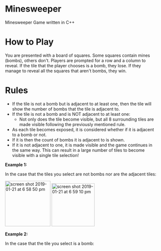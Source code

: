 # Minesweeper
Minesweeper Game written in C++

# How to Play
You are presented with a board of squares. Some squares contain mines (bombs), others don't. 
Players are prompted for a row and a column to reveal. If the tile that the player chooses is a bomb, they lose. If they manage to reveal all the squares that aren't bombs, they win.

# Rules
* If the tile is not a bomb but is adjacent to at least one, then the tile will show the number of bombs that the tile is adjacent to.
* If the tile is not a bomb and is NOT adjacent to at least one:
     * Not only does the tile become visible, but all 8 surrounding tiles are made visible following the previously mentioned rule.  
* As each tile becomes exposed, it is considered whether if it is adjacent to a bomb or not.
* If it is then the count of bombs it is adjacent to is shown.
* If it is not adjacent to one, it is made visible and the game continues in the same way. This can result in a large number of tiles to become visible with a single tile selection!

**Example 1:**

In the case that the tiles you select are not bombs nor are the adjacent tiles:

<img width="150" alt="screen shot 2019-01-21 at 6 58 50 pm" src="https://user-images.githubusercontent.com/46582899/51504381-ac13bb00-1dae-11e9-9da6-99eb11407a4e.png">


<img width="142" alt="screen shot 2019-01-21 at 6 59 10 pm" src="https://user-images.githubusercontent.com/46582899/51504378-a9b16100-1dae-11e9-91f5-19bb1094cf2e.png">


**Example 2:**

In the case that the tile you select is a bomb:


